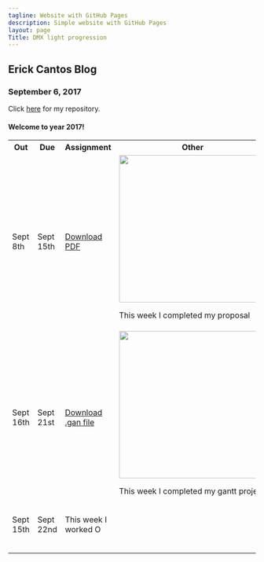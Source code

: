 ```yaml
---
tagline: Website with GitHub Pages
description: Simple website with GitHub Pages
layout: page
Title: DMX light progression 
---
```


Erick Cantos Blog
-------------

### September 6, 2017

Click [here](https://github.com/ErickCantos13/SensorEffector) for my repository.

#### Welcome to year 2017!

<table>
  <tr>
    <th>Out</th>
    <th>Due</th>
    <th>Assignment</th>
    <th>Other</th>
  </tr>
  <tr>
    <!--OUT-->
    <td>Sept 8th</td>
    <!--DUE-->
    <td >Sept 15th</td>
    <!--ASSIGNMENT-->
    <td><a href="https://github.com/ErickCantos13/SensorEffector/blob/master/documentation/ProposalContentStudentNameRev02.pdf" target="_blank">Download PDF</a></td>
    <!--OTHER-->
    <td><img src="https://raw.githubusercontent.com/ErickCantos13/SensorEffector/master/Images/Proposal.JPG" width ="300" vertical- align="middle"><p>This week I completed my proposal</p></td>
  </tr>
  <tr>
    <td >Sept 16th</td>
    <td >Sept 21st</td>
    <td ><a href="https://github.com/ErickCantos13/SensorEffector/blob/master/ErickCantosHardwareProject.gan" target="_blank">Download .gan file</a></td>
    <td ><img src="https://raw.githubusercontent.com/ErickCantos13/SensorEffector/master/Images/gantChart.JPG" width="300" vertical-align="middle"><p>This week I completed my gantt project</p></td>
  </tr>
  <tr>
    <td >Sept 15th</td>
    <td >Sept 22nd</td>
    <td ><p>This week I worked O</p></td>
    <td ></td>
  </tr>
  <tr>
    <td ></td>
    <td ></td>
    <td ></td>
    <td ></td>
  </tr>
  <tr>
    <td ></td>
    <td ></td>
    <td ></td>
    <td ></td>
  </tr>
  <tr>
    <td ></td>
    <td ></td>
    <td ></td>
    <td ></td>
  </tr>
</table>
